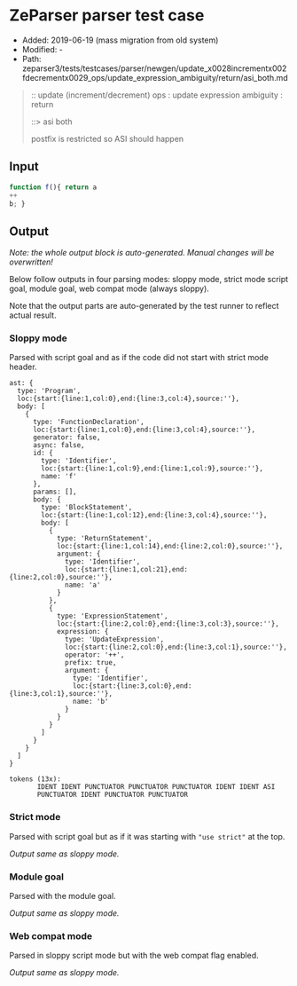 # ZeParser parser test case

- Added: 2019-06-19 (mass migration from old system)
- Modified: -
- Path: zeparser3/tests/testcases/parser/newgen/update_x0028incrementx002fdecrementx0029_ops/update_expression_ambiguity/return/asi_both.md

> :: update (increment/decrement) ops : update expression ambiguity : return
>
> ::> asi both
>
> postfix is restricted so ASI should happen

## Input

`````js
function f(){ return a
++
b; }
`````

## Output

_Note: the whole output block is auto-generated. Manual changes will be overwritten!_

Below follow outputs in four parsing modes: sloppy mode, strict mode script goal, module goal, web compat mode (always sloppy).

Note that the output parts are auto-generated by the test runner to reflect actual result.

### Sloppy mode

Parsed with script goal and as if the code did not start with strict mode header.

`````
ast: {
  type: 'Program',
  loc:{start:{line:1,col:0},end:{line:3,col:4},source:''},
  body: [
    {
      type: 'FunctionDeclaration',
      loc:{start:{line:1,col:0},end:{line:3,col:4},source:''},
      generator: false,
      async: false,
      id: {
        type: 'Identifier',
        loc:{start:{line:1,col:9},end:{line:1,col:9},source:''},
        name: 'f'
      },
      params: [],
      body: {
        type: 'BlockStatement',
        loc:{start:{line:1,col:12},end:{line:3,col:4},source:''},
        body: [
          {
            type: 'ReturnStatement',
            loc:{start:{line:1,col:14},end:{line:2,col:0},source:''},
            argument: {
              type: 'Identifier',
              loc:{start:{line:1,col:21},end:{line:2,col:0},source:''},
              name: 'a'
            }
          },
          {
            type: 'ExpressionStatement',
            loc:{start:{line:2,col:0},end:{line:3,col:3},source:''},
            expression: {
              type: 'UpdateExpression',
              loc:{start:{line:2,col:0},end:{line:3,col:1},source:''},
              operator: '++',
              prefix: true,
              argument: {
                type: 'Identifier',
                loc:{start:{line:3,col:0},end:{line:3,col:1},source:''},
                name: 'b'
              }
            }
          }
        ]
      }
    }
  ]
}

tokens (13x):
       IDENT IDENT PUNCTUATOR PUNCTUATOR PUNCTUATOR IDENT IDENT ASI
       PUNCTUATOR IDENT PUNCTUATOR PUNCTUATOR
`````

### Strict mode

Parsed with script goal but as if it was starting with `"use strict"` at the top.

_Output same as sloppy mode._

### Module goal

Parsed with the module goal.

_Output same as sloppy mode._

### Web compat mode

Parsed in sloppy script mode but with the web compat flag enabled.

_Output same as sloppy mode._
